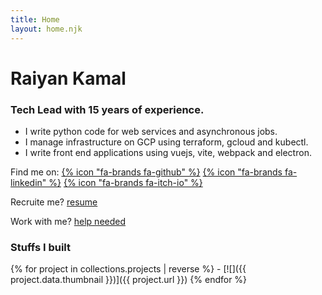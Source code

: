 ```yaml
---
title: Home
layout: home.njk
---
```


# Raiyan Kamal

### Tech Lead with 15 years of experience.

- I write python code for web services and asynchronous jobs.
- I manage infrastructure on GCP using terraform, gcloud and kubectl.
- I write front end applications using vuejs, vite, webpack and electron.

Find me on: [{% icon "fa-brands fa-github" %}](https://github.com/raiyankamal) [{% icon "fa-brands fa-linkedin" %}](https://www.linkedin.com/in/raiyan-kamal-9877251b/) [{% icon "fa-brands fa-itch-io" %}](https://rknotes.itch.io/)

Recruite me? [resume](/raiyan-kamal-resume)

Work with me? [help needed](/help-needed)

### Stuffs I built

<div class='project-thumbnail-list'>
{% for project in collections.projects | reverse %}
- [![]({{ project.data.thumbnail }})]({{ project.url }})
{% endfor %}
</div>